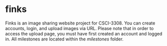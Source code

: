 # finks
Finks is an image sharing website project for CSCI-3308. You can create accounts, login, and upload images via URL. Please note that in order to access the upload page,
you must have first created an account and logged in. All milestones are located within the *milestones* folder.
